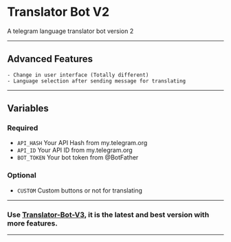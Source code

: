 # Translator Bot V2
A telegram language translator bot version 2

---

## Advanced Features

    - Change in user interface (Totally different)
    - Language selection after sending message for translating

---

## Variables

### Required

- `API_HASH` Your API Hash from my.telegram.org
- `API_ID` Your API ID from my.telegram.org
- `BOT_TOKEN` Your bot token from @BotFather

### Optional

- `CUSTOM` Custom buttons or not for translating

---

### Use [Translator-Bot-V3](https://github.com/FayasNoushad/Translator-Bot-V3), it is the latest and best version with more features.

---
